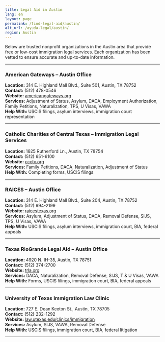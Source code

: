 ```yaml
---
title: Legal Aid in Austin
lang: en
layout: page
permalink: /find-legal-aid/austin/
alt_url: /ayuda-legal/austin/
region: Austin
---
```


Below are trusted nonprofit organizations in the Austin area that provide free or low-cost immigration legal services. Each organization has been vetted to ensure accurate and up-to-date information.

---

### American Gateways – Austin Office  
**Location:** 314 E. Highland Mall Blvd., Suite 501, Austin, TX 78752  
**Contact:** (512) 478-0546  
**Website:** [americangateways.org](https://www.americangateways.org)  
**Services:** Adjustment of Status, Asylum, DACA, Employment Authorization, Family Petitions, Naturalization, TPS, U Visas, VAWA  
**Help With:** USCIS filings, asylum interviews, immigration court representation

---

### Catholic Charities of Central Texas – Immigration Legal Services  
**Location:** 1625 Rutherford Ln., Austin, TX 78754  
**Contact:** (512) 651-6100  
**Website:** [ccctx.org](https://www.ccctx.org)  
**Services:** Family Petitions, DACA, Naturalization, Adjustment of Status  
**Help With:** Completing forms, USCIS filings

---

### RAICES – Austin Office  
**Location:** 314 E. Highland Mall Blvd., Suite 204, Austin, TX 78752  
**Contact:** (512) 994-2199  
**Website:** [raicestexas.org](https://www.raicestexas.org)  
**Services:** Asylum, Adjustment of Status, DACA, Removal Defense, SIJS, TPS, U Visas, VAWA  
**Help With:** USCIS filings, asylum interviews, immigration court, BIA, federal appeals

---

### Texas RioGrande Legal Aid – Austin Office  
**Location:** 4920 N. IH-35, Austin, TX 78751  
**Contact:** (512) 374-2700  
**Website:** [trla.org](https://www.trla.org)  
**Services:** DACA, Naturalization, Removal Defense, SIJS, T & U Visas, VAWA  
**Help With:** Forms, USCIS filings, immigration court, BIA, federal appeals

---

### University of Texas Immigration Law Clinic  
**Location:** 727 E. Dean Keeton St., Austin, TX 78705  
**Contact:** (512) 232-1292  
**Website:** [law.utexas.edu/clinics/immigration](https://law.utexas.edu/clinics/immigration/)  
**Services:** Asylum, SIJS, VAWA, Removal Defense  
**Help With:** USCIS filings, immigration court, BIA, federal litigation

---